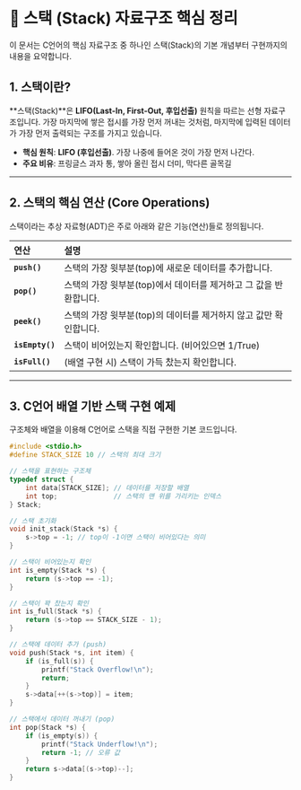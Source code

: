 # 🥞 스택 (Stack) 자료구조 핵심 정리

이 문서는 C언어의 핵심 자료구조 중 하나인 스택(Stack)의 기본 개념부터 구현까지의 내용을 요약합니다.

## 1. 스택이란?

**스택(Stack)**은 **LIFO(Last-In, First-Out, 후입선출)** 원칙을 따르는 선형 자료구조입니다. 가장 마지막에 쌓은 접시를 가장 먼저 꺼내는 것처럼, 마지막에 입력된 데이터가 가장 먼저 출력되는 구조를 가지고 있습니다.



-   **핵심 원칙**: **LIFO (후입선출)**. 가장 나중에 들어온 것이 가장 먼저 나간다.
-   **주요 비유**: 프링글스 과자 통, 쌓아 올린 접시 더미, 막다른 골목길

---

## 2. 스택의 핵심 연산 (Core Operations)

스택이라는 추상 자료형(ADT)은 주로 아래와 같은 기능(연산)들로 정의됩니다.

| 연산         | 설명                                                         |
| :----------- | :----------------------------------------------------------- |
| **`push()`** | 스택의 가장 윗부분(top)에 새로운 데이터를 추가합니다.        |
| **`pop()`** | 스택의 가장 윗부분(top)에서 데이터를 제거하고 그 값을 반환합니다. |
| **`peek()`** | 스택의 가장 윗부분(top)의 데이터를 제거하지 않고 값만 확인합니다. |
| **`isEmpty()`** | 스택이 비어있는지 확인합니다. (비어있으면 1/True)             |
| **`isFull()`** | (배열 구현 시) 스택이 가득 찼는지 확인합니다.                |

---

## 3. C언어 배열 기반 스택 구현 예제

구조체와 배열을 이용해 C언어로 스택을 직접 구현한 기본 코드입니다.

```c
#include <stdio.h>
#define STACK_SIZE 10 // 스택의 최대 크기

// 스택을 표현하는 구조체
typedef struct {
    int data[STACK_SIZE]; // 데이터를 저장할 배열
    int top;              // 스택의 맨 위를 가리키는 인덱스
} Stack;

// 스택 초기화
void init_stack(Stack *s) {
    s->top = -1; // top이 -1이면 스택이 비어있다는 의미
}

// 스택이 비어있는지 확인
int is_empty(Stack *s) {
    return (s->top == -1);
}

// 스택이 꽉 찼는지 확인
int is_full(Stack *s) {
    return (s->top == STACK_SIZE - 1);
}

// 스택에 데이터 추가 (push)
void push(Stack *s, int item) {
    if (is_full(s)) {
        printf("Stack Overflow!\n");
        return;
    }
    s->data[++(s->top)] = item;
}

// 스택에서 데이터 꺼내기 (pop)
int pop(Stack *s) {
    if (is_empty(s)) {
        printf("Stack Underflow!\n");
        return -1; // 오류 값
    }
    return s->data[(s->top)--];
}
